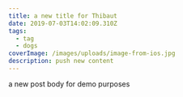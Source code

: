 ```yaml
---
title: a new title for Thibaut
date: 2019-07-03T14:02:09.310Z
tags:
  - tag
  - dogs
coverImage: /images/uploads/image-from-ios.jpg
description: push new content
---
```

a new post body for demo purposes
